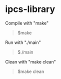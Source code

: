 # ipcs-library

Compile with "make"
> $make

Run with "./main"
> $./main

Clean with "make clean"
> $make clean
